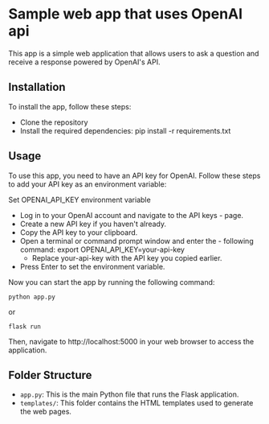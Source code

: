 # Sample web app that uses OpenAI api

This app is a simple web application that allows users to ask a question and receive a response powered by OpenAI's API.

## Installation

To install the app, follow these steps:

- Clone the repository
- Install the required dependencies: pip install -r requirements.txt


## Usage

To use this app, you need to have an API key for OpenAI. Follow these steps to add your API key as an environment variable:

Set OPENAI_API_KEY environment variable
- Log in to your OpenAI account and navigate to the API keys - page.
- Create a new API key if you haven't already.
- Copy the API key to your clipboard.
- Open a terminal or command prompt window and enter the - following command: export OPENAI_API_KEY=your-api-key
    - Replace your-api-key with the API key you copied earlier.
- Press Enter to set the environment variable.

Now you can start the app by running the following command:

`python app.py`

or 

`flask run`

Then, navigate to http://localhost:5000 in your web browser to access the application.


## Folder Structure

- `app.py`: This is the main Python file that runs the Flask application.
- `templates/`: This folder contains the HTML templates used to generate the web pages.
